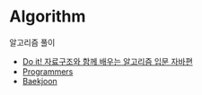 # Algorithm
알고리즘 풀이

* [Do it! 자료구조와 함께 배우는 알고리즘 입문 자바편](https://book.naver.com/bookdb/book_detail.nhn?bid=13560672)
* [Programmers](https://programmers.co.kr/)
* [Baekjoon](https://www.acmicpc.net/)
